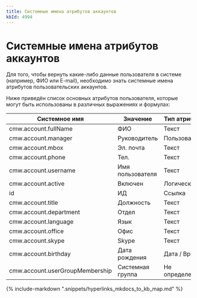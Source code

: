 ```yaml
---
title: Системные имена атрибутов аккаунтов
kbId: 4994
---
```


# Системные имена атрибутов аккаунтов

Для того, чтобы вернуть какие-либо данные пользователя в системе (например, ФИО или E-mail), необходимо знать системные имена атрибутов пользовательских аккаунтов.

Ниже приведён список основных атрибутов пользователя, которые могут быть использованы в различных выражениях и формулах:

| Системное имя | Значение | Тип атрибута |
| --- | --- | --- |
| cmw.account.fullName | ФИО | Текст |
| cmw.account.manager | Руководитель | Пользователь |
| cmw.account.mbox | Эл. почта | Текст |
| cmw.account.phone | Тел. | Текст |
| cmw.account.username | Имя пользователя | Текст |
| cmw.account.active | Включен | Логический |
| id | ИД | Ссылка |
| cmw.account.title | Должность | Текст |
| cmw.account.department | Отдел | Текст |
| cmw.account.language | Язык | Текст |
| cmw.account.office | Офис | Текст |
| cmw.account.skype | Skype | Текст |
| cmw.account.birthday | Дата рождения | Дата / Время |
| cmw.account.userGroupMembership | Системная группа | Не определен |

{% include-markdown ".snippets/hyperlinks_mkdocs_to_kb_map.md" %}
